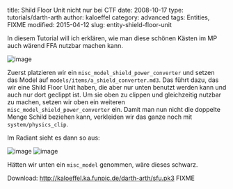 ﻿title: Shild Floor Unit nicht nur bei CTF
date: 2008-10-17
type: tutorials/darth-arth
author: kaloeffel
category: advanced
tags: Entities, FIXME
modified: 2015-04-12
slug: entity-shield-floor-unit

In diesem Tutorial will ich erklären, wie man diese schönen Kästen im MP auch wärend FFA nutzbar machen kann.

![image]({static}entity-shield-floor-unit-1.png)

Zuerst platzieren wir ein `misc_model_shield_power_converter` und setzen das Model auf `models/items/a_shield_converter.md3`. Das führt dazu, das wir eine Shild Floor Unit haben, die aber nur unten benutzt werden kann und auch nur dort geclippt ist. Um sie oben zu clippen und gleichzeitig nutzbar zu machen, setzen wir oben ein weiteren `misc_model_shield_power_converter` ein. Damit man nun nicht die doppelte Menge Schild beziehen kann, verkleiden wir das ganze noch mit `system/physics_clip`.

Im Radiant sieht es dann so aus:

![image]({static}entity-shield-floor-unit-2.png) ![image]({static}entity-shield-floor-unit-3.png)

Hätten wir unten ein `misc_model` genommen, wäre dieses schwarz.

Download: http://kaloeffel.ka.funpic.de/darth-arth/sfu.pk3 FIXME

